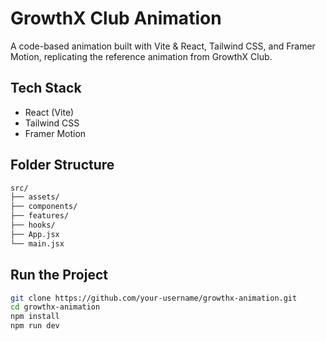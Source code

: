 # GrowthX Club Animation 

A code-based animation built with Vite & React, Tailwind CSS, and Framer Motion, replicating the reference animation from GrowthX Club.

## Tech Stack

- React (Vite)
- Tailwind CSS
- Framer Motion

## Folder Structure

```bash
src/
├── assets/
├── components/
├── features/
├── hooks/
├── App.jsx
└── main.jsx
```


## Run the Project

```bash
git clone https://github.com/your-username/growthx-animation.git
cd growthx-animation
npm install
npm run dev

